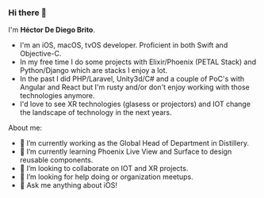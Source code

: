 ### Hi there 👋 

I'm **Héctor De Diego Brito**.   

- I'm an iOS, macOS, tvOS developer. Proficient in both Swift and Objective-C.  
- In my free time I do some projects with Elixir/Phoenix (PETAL Stack) and Python/Django which are stacks I enjoy a lot.  
- In the past I did PHP/Laravel, Unity3d/C# and a couple of PoC's with Angular and React but I'm rusty and/or don't enjoy working with those technologies anymore.  
- I'd love to see XR technologies (glasess or projectors) and IOT change the landscape of technology in the next years.

About me:

- 🔭 I’m currently working as the Global Head of Department in Distillery.
- 🌱 I’m currently learning Phoenix Live View and Surface to design reusable components.
- 👯 I’m looking to collaborate on IOT and XR projects. 
- 🤔 I’m looking for help doing or organization meetups.
- 💬 Ask me anything about iOS!

<!--
**lecksfrawen/lecksfrawen** is a ✨ _special_ ✨ repository because its `README.md` (this file) appears on your GitHub profile.

Here are some ideas to get you started:

- 🔭 I’m currently working on ...
- 🌱 I’m currently learning ...
- 👯 I’m looking to collaborate on ...
- 🤔 I’m looking for help with ...
- 💬 Ask me about ...
- 📫 How to reach me: ...
- 😄 Pronouns: ...
- ⚡ Fun fact: ...
-->
